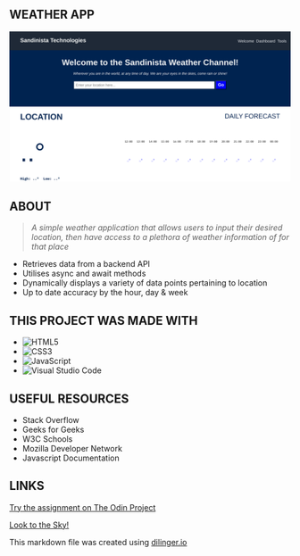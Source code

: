 ## WEATHER APP

![](weather.png)

## ABOUT

> *A simple weather application that allows users to input their desired location, then have access to a plethora of weather information of for that place*

- Retrieves data from a backend API
- Utilises async and await methods
- Dynamically displays a variety of data points pertaining to location
- Up to date accuracy by the hour, day & week


## THIS PROJECT WAS MADE WITH

- ![HTML5](https://img.shields.io/badge/html5-%23E34F26.svg?style=for-the-badge&logo=html5&logoColor=white)   
- ![CSS3](https://img.shields.io/badge/css3-%231572B6.svg?style=for-the-badge&logo=css3&logoColor=white)   
- ![JavaScript](https://img.shields.io/badge/javascript-%23323330.svg?style=for-the-badge&logo=javascript&logoColor=%23F7DF1E)
- ![Visual Studio Code](https://img.shields.io/badge/Visual%20Studio%20Code-0078d7.svg?style=for-the-badge&logo=visual-studio-code&logoColor=white)

## USEFUL RESOURCES

- Stack Overflow
- Geeks for Geeks
- W3C Schools
- Mozilla Developer Network
- Javascript Documentation

## LINKS

[Try the assignment on The Odin Project](https://www.theodinproject.com/lessons/node-path-javascript-weather-app)

[Look to the Sky!](https://gangoffour199.github.io/weatherApp/)

This markdown file was created using [dilinger.io](https://dillinger.io/)
